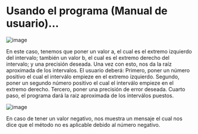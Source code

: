# Usando el programa (Manual de usuario)... 

![image](https://github.com/Juan22110374/Metodo-de-Biseccion/assets/136865637/c38a17ae-59a5-4501-823f-1c9e7a063c7f)
 
En este caso, tenemos que poner un valor a, el cual es el extremo izquierdo del intervalo; también un valor b, el cual es el extremo derecho del intervalo; y una precisión deseada. Una vez con esto, nos da la raíz aproximada de los intervalos. 
El usuario deberá:
Primero, poner un número positivo el cual el interválo empieze en el extremo izquierdo.
Segundo, poner un segundo número positivo el cual el interválo empieze en el extremo derecho.
Tercero, poner una precisión de error deseada. 
Cuarto paso, el programa dará la raiz aproximada de los interválos puestos.

 ![image](https://github.com/Juan22110374/Metodo-de-Biseccion/assets/136865637/1ac3b603-3132-4f87-bfd2-a7cb68413fc5)

En caso de tener un valor negativo, nos muestra un mensaje el cual nos dice que el método no es aplicable debido al número negativo. 
